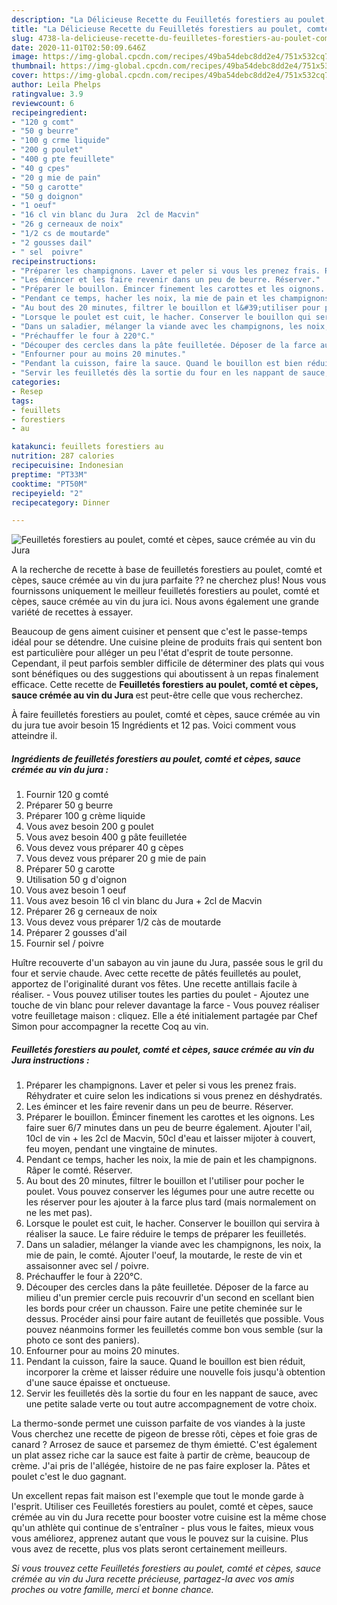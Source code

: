 ```yaml
---
description: "La Délicieuse Recette du Feuilletés forestiers au poulet, comté et cèpes, sauce crémée au vin du Jura"
title: "La Délicieuse Recette du Feuilletés forestiers au poulet, comté et cèpes, sauce crémée au vin du Jura"
slug: 4738-la-delicieuse-recette-du-feuilletes-forestiers-au-poulet-comte-et-cepes-sauce-cremee-au-vin-du-jura
date: 2020-11-01T02:50:09.646Z
image: https://img-global.cpcdn.com/recipes/49ba54debc8dd2e4/751x532cq70/feuilletes-forestiers-au-poulet-comte-et-cepes-sauce-cremee-au-vin-du-jura-photo-principale-de-la-recette.jpg
thumbnail: https://img-global.cpcdn.com/recipes/49ba54debc8dd2e4/751x532cq70/feuilletes-forestiers-au-poulet-comte-et-cepes-sauce-cremee-au-vin-du-jura-photo-principale-de-la-recette.jpg
cover: https://img-global.cpcdn.com/recipes/49ba54debc8dd2e4/751x532cq70/feuilletes-forestiers-au-poulet-comte-et-cepes-sauce-cremee-au-vin-du-jura-photo-principale-de-la-recette.jpg
author: Leila Phelps
ratingvalue: 3.9
reviewcount: 6
recipeingredient:
- "120 g comt"
- "50 g beurre"
- "100 g crme liquide"
- "200 g poulet"
- "400 g pte feuillete"
- "40 g cpes"
- "20 g mie de pain"
- "50 g carotte"
- "50 g doignon"
- "1 oeuf"
- "16 cl vin blanc du Jura  2cl de Macvin"
- "26 g cerneaux de noix"
- "1/2 cs de moutarde"
- "2 gousses dail"
- " sel  poivre"
recipeinstructions:
- "Préparer les champignons. Laver et peler si vous les prenez frais. Réhydrater et cuire selon les indications si vous prenez en déshydratés."
- "Les émincer et les faire revenir dans un peu de beurre. Réserver."
- "Préparer le bouillon. Émincer finement les carottes et les oignons. Les faire suer 6/7 minutes dans un peu de beurre également. Ajouter l&#39;ail, 10cl de vin + les 2cl de Macvin, 50cl d&#39;eau et laisser mijoter à couvert, feu moyen, pendant une vingtaine de minutes."
- "Pendant ce temps, hacher les noix, la mie de pain et les champignons. Râper le comté. Réserver."
- "Au bout des 20 minutes, filtrer le bouillon et l&#39;utiliser pour pocher le poulet. Vous pouvez conserver les légumes pour une autre recette ou les réserver pour les ajouter à la farce plus tard (mais normalement on ne les met pas)."
- "Lorsque le poulet est cuit, le hacher. Conserver le bouillon qui servira à réaliser la sauce. Le faire réduire le temps de préparer les feuilletés."
- "Dans un saladier, mélanger la viande avec les champignons, les noix, la mie de pain, le comté. Ajouter l&#39;oeuf, la moutarde, le reste de vin et assaisonner avec sel / poivre."
- "Préchauffer le four à 220°C."
- "Découper des cercles dans la pâte feuilletée. Déposer de la farce au milieu d&#39;un premier cercle puis recouvrir d&#39;un second en scellant bien les bords pour créer un chausson. Faire une petite cheminée sur le dessus. Procéder ainsi pour faire autant de feuilletés que possible. Vous pouvez néanmoins former les feuilletés comme bon vous semble (sur la photo ce sont des paniers)."
- "Enfourner pour au moins 20 minutes."
- "Pendant la cuisson, faire la sauce. Quand le bouillon est bien réduit, incorporer la crème et laisser réduire une nouvelle fois jusqu&#39;à obtention d&#39;une sauce épaisse et onctueuse."
- "Servir les feuilletés dès la sortie du four en les nappant de sauce, avec une petite salade verte ou tout autre accompagnement de votre choix."
categories:
- Resep
tags:
- feuillets
- forestiers
- au

katakunci: feuillets forestiers au 
nutrition: 287 calories
recipecuisine: Indonesian
preptime: "PT33M"
cooktime: "PT50M"
recipeyield: "2"
recipecategory: Dinner

---
```



![Feuilletés forestiers au poulet, comté et cèpes, sauce crémée au vin du Jura](https://img-global.cpcdn.com/recipes/49ba54debc8dd2e4/751x532cq70/feuilletes-forestiers-au-poulet-comte-et-cepes-sauce-cremee-au-vin-du-jura-photo-principale-de-la-recette.jpg)

A la recherche de recette à base de feuilletés forestiers au poulet, comté et cèpes, sauce crémée au vin du jura parfaite ?? ne cherchez plus! Nous vous fournissons uniquement le meilleur feuilletés forestiers au poulet, comté et cèpes, sauce crémée au vin du jura ici. Nous avons également une grande variété de recettes à essayer.

Beaucoup de gens aiment cuisiner et pensent que c'est le passe-temps idéal pour se détendre. Une cuisine pleine de produits frais qui sentent bon est particulière pour alléger un peu l'état d'esprit de toute personne. Cependant, il peut parfois sembler difficile de déterminer des plats qui vous sont bénéfiques ou des suggestions qui aboutissent à un repas finalement efficace. Cette recette de <strong> Feuilletés forestiers au poulet, comté et cèpes, sauce crémée au vin du Jura </strong> est peut-être celle que vous recherchez.

<!--inarticleads1-->

À faire feuilletés forestiers au poulet, comté et cèpes, sauce crémée au vin du jura tue avoir besoin 15 Ingrédients et 12 pas. Voici comment vous atteindre il.

##### Ingrédients de feuilletés forestiers au poulet, comté et cèpes, sauce crémée au vin du jura :

1. Fournir 120 g comté
1. Préparer 50 g beurre
1. Préparer 100 g crème liquide
1. Vous avez besoin 200 g poulet
1. Vous avez besoin 400 g pâte feuilletée
1. Vous devez vous préparer 40 g cèpes
1. Vous devez vous préparer 20 g mie de pain
1. Préparer 50 g carotte
1. Utilisation 50 g d&#39;oignon
1. Vous avez besoin 1 oeuf
1. Vous avez besoin 16 cl vin blanc du Jura + 2cl de Macvin
1. Préparer 26 g cerneaux de noix
1. Vous devez vous préparer 1/2 càs de moutarde
1. Préparer 2 gousses d&#39;ail
1. Fournir  sel / poivre


Huître recouverte d&#39;un sabayon au vin jaune du Jura, passée sous le gril du four et servie chaude. Avec cette recette de pâtés feuilletés au poulet, apportez de l&#39;originalité durant vos fêtes. Une recette antillais facile à réaliser. - Vous pouvez utiliser toutes les parties du poulet - Ajoutez une touche de vin blanc pour relever davantage la farce - Vous pouvez réaliser votre feuilletage maison : cliquez. Elle a été initialement partagée par Chef Simon pour accompagner la recette Coq au vin. 

<!--inarticleads2-->

##### Feuilletés forestiers au poulet, comté et cèpes, sauce crémée au vin du Jura instructions :

1. Préparer les champignons. Laver et peler si vous les prenez frais. Réhydrater et cuire selon les indications si vous prenez en déshydratés.
1. Les émincer et les faire revenir dans un peu de beurre. Réserver.
1. Préparer le bouillon. Émincer finement les carottes et les oignons. Les faire suer 6/7 minutes dans un peu de beurre également. Ajouter l&#39;ail, 10cl de vin + les 2cl de Macvin, 50cl d&#39;eau et laisser mijoter à couvert, feu moyen, pendant une vingtaine de minutes.
1. Pendant ce temps, hacher les noix, la mie de pain et les champignons. Râper le comté. Réserver.
1. Au bout des 20 minutes, filtrer le bouillon et l&#39;utiliser pour pocher le poulet. Vous pouvez conserver les légumes pour une autre recette ou les réserver pour les ajouter à la farce plus tard (mais normalement on ne les met pas).
1. Lorsque le poulet est cuit, le hacher. Conserver le bouillon qui servira à réaliser la sauce. Le faire réduire le temps de préparer les feuilletés.
1. Dans un saladier, mélanger la viande avec les champignons, les noix, la mie de pain, le comté. Ajouter l&#39;oeuf, la moutarde, le reste de vin et assaisonner avec sel / poivre.
1. Préchauffer le four à 220°C.
1. Découper des cercles dans la pâte feuilletée. Déposer de la farce au milieu d&#39;un premier cercle puis recouvrir d&#39;un second en scellant bien les bords pour créer un chausson. Faire une petite cheminée sur le dessus. Procéder ainsi pour faire autant de feuilletés que possible. Vous pouvez néanmoins former les feuilletés comme bon vous semble (sur la photo ce sont des paniers).
1. Enfourner pour au moins 20 minutes.
1. Pendant la cuisson, faire la sauce. Quand le bouillon est bien réduit, incorporer la crème et laisser réduire une nouvelle fois jusqu&#39;à obtention d&#39;une sauce épaisse et onctueuse.
1. Servir les feuilletés dès la sortie du four en les nappant de sauce, avec une petite salade verte ou tout autre accompagnement de votre choix.


La thermo-sonde permet une cuisson parfaite de vos viandes à la juste Vous cherchez une recette de pigeon de bresse rôti, cèpes et foie gras de canard ? Arrosez de sauce et parsemez de thym émietté. C&#39;est également un plat assez riche car la sauce est faite à partir de crème, beaucoup de crème. J&#39;ai pris de l&#39;allégée, histoire de ne pas faire exploser la. Pâtes et poulet c&#39;est le duo gagnant. 

<!--inarticleads1-->

<p>
Un excellent repas fait maison est l'exemple que tout le monde garde à l'esprit. Utiliser ces Feuilletés forestiers au poulet, comté et cèpes, sauce crémée au vin du Jura recette pour booster votre cuisine est la même chose qu'un athlète qui continue de s'entraîner - plus vous le faites, mieux vous vous améliorez, apprenez autant que vous le pouvez sur la cuisine. Plus vous avez de recette, plus vos plats seront certainement meilleurs.
</p>

<p>
<i>Si vous trouvez cette Feuilletés forestiers au poulet, comté et cèpes, sauce crémée au vin du Jura recette précieuse, partagez-la avec vos amis proches ou votre famille, merci et bonne chance.</i>
</p>
